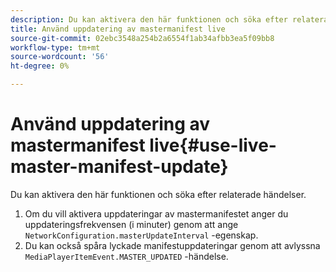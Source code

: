 ```yaml
---
description: Du kan aktivera den här funktionen och söka efter relaterade händelser.
title: Använd uppdatering av mastermanifest live
source-git-commit: 02ebc3548a254b2a6554f1ab34afbb3ea5f09bb8
workflow-type: tm+mt
source-wordcount: '56'
ht-degree: 0%

---
```


# Använd uppdatering av mastermanifest live{#use-live-master-manifest-update}

Du kan aktivera den här funktionen och söka efter relaterade händelser.

1. Om du vill aktivera uppdateringar av mastermanifestet anger du uppdateringsfrekvensen (i minuter) genom att ange `NetworkConfiguration.masterUpdateInterval` -egenskap.
1. Du kan också spåra lyckade manifestuppdateringar genom att avlyssna `MediaPlayerItemEvent.MASTER_UPDATED` -händelse.
